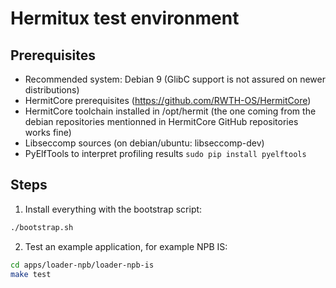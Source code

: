 # Hermitux test environment

## Prerequisites
  - Recommended system: Debian 9 (GlibC support is not assured on newer 
    distributions)
  - HermitCore prerequisites (https://github.com/RWTH-OS/HermitCore)
  - HermitCore toolchain installed in /opt/hermit (the one coming from the
  debian repositories mentionned in HermitCore GitHub repositories works fine)
  - Libseccomp sources (on debian/ubuntu: libseccomp-dev)
  - PyElfTools to interpret profiling results `sudo pip install pyelftools`

## Steps

1. Install everything with the bootstrap script:

```bash
./bootstrap.sh
```

2. Test an example application, for example NPB IS:
```bash
cd apps/loader-npb/loader-npb-is
make test
```

